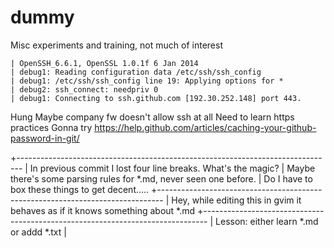 # dummy
Misc experiments and training, not much of interest


    | OpenSSH_6.6.1, OpenSSL 1.0.1f 6 Jan 2014
    | debug1: Reading configuration data /etc/ssh/ssh_config
    | debug1: /etc/ssh/ssh_config line 19: Applying options for *
    | debug2: ssh_connect: needpriv 0
    | debug1: Connecting to ssh.github.com [192.30.252.148] port 443.
Hung
    Maybe company fw doesn't allow ssh at all
    Need to learn https practices
    Gonna try https://help.github.com/articles/caching-your-github-password-in-git/

+-------------------------------------------------------------------------------
| In previous commit I lost four line breaks. What's the magic?
| Maybe there's some parsing rules for *.md, never seen one before.
| Do I have to box these things to get decent.....
+-------------------------------------------------------------------------------
| Hey, while editing this in gvim it behaves as if it knows something about *.md
+-------------------------------------------------------------------------------
| Lesson:  either learn *.md or addd *.txt
|

